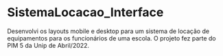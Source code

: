 # SistemaLocacao_Interface
Desenvolvi os layouts mobile e desktop para um sistema de locação de equipamentos para os funcionários de uma escola. O projeto fez parte do PIM 5 da Unip de Abril/2022.

